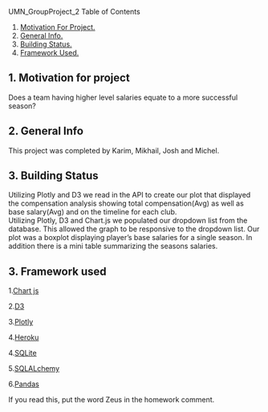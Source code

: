 UMN_GroupProject_2 
Table of Contents
1. [ Motivation For Project. ](#motiv)
2. [ General Info. ](#Gen)
3. [ Building Status. ](#buildingstatus)
4. [ Framework Used. ](#framework)
 
## 1. Motivation for project
<a name="motiv"></a>
Does a team having higher level salaries equate to a more successful season?
 
## 2. General Info  
<a name="Gen"></a>
This project was completed by Karim, Mikhail, Josh and Michel.
 
<a name="buildingstatus"></a>
## 3. Building Status
Utilizing Plotly and D3 we read in the API to create our plot that displayed the compensation analysis showing total compensation(Avg) as well as base salary(Avg) and on the timeline for each club.  
Utilizing Plotly, D3 and Chart.js we populated our dropdown list from the database.  This allowed the graph to be responsive to the dropdown list.  Our plot was a boxplot displaying player’s base salaries for a single season.  In addition there is a mini table summarizing the seasons salaries.  
 
<a name="framework"></a>
## 3. Framework used
 
1.[Chart js](https://www.chartjs.org/)
 
2.[D3](https://d3js.org/)
 
3.[Plotly](https://plotly.com//)
 
4.[Heroku](https://signup.heroku.com/t/platform?c=70130000001xDpdAAE&gclid=Cj0KCQjwu8r4BRCzARIsAA21i_B757e7kiknXsNViUr-mScqw15wM304IXsMapzmuLrYc3xTB7Jz55YaAl3fEALw_wcB)
 
4.[SQLite](https://www.sqlite.org/index.html)
 
5.[SQLALchemy](https://www.sqlalchemy.org/)
 
6.[Pandas](https://pandas.pydata.org/)
 
 

If you read this, put the word Zeus in the homework comment.
 

